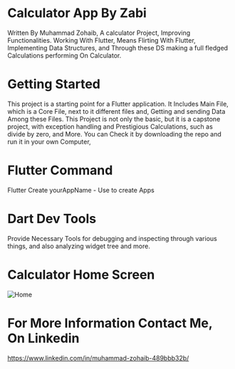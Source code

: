 # Calculator App By Zabi


Written By Muhammad Zohaib, A calculator Project, Improving Functionalities. Working With Flutter, Means Flirting With Flutter, 
Implementing Data Structures, and Through these DS making a full fledged Calculations performing On Calculator.

# Getting Started

This project is a starting point for a Flutter application. It Includes Main File, which is a Core File, next to it different files and, Getting and sending Data Among these Files.
This Project is not only the basic, but it is a capstone project, with exception handling and Prestigious Calculations, such as divide by zero, and More.
You can Check it by downloading the repo and run it in your own Computer, 

# Flutter Command
Flutter Create yourAppName - Use to create Apps

# Dart Dev Tools

Provide Necessary Tools for debugging and inspecting through various things, and also analyzing widget tree and more.


# Calculator Home Screen
![Home]("/screenshots/homescreen.jpg")




# For More Information Contact Me, On Linkedin

https://www.linkedin.com/in/muhammad-zohaib-489bbb32b/

